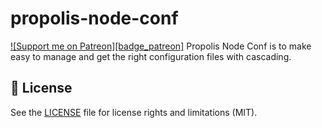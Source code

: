 # propolis-node-conf
[![Support me on Patreon][badge_patreon]][patreon]
Propolis Node Conf is to make easy to manage and get the right configuration files with cascading.

## :scroll: License

See the [LICENSE](LICENSE.md) file for license rights and limitations (MIT).

[patreon]: https://www.patreon.com/